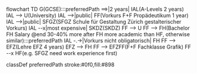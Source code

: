 flowchart TD
    G(GCSE):::preferredPath ==>|2 years| IAL(A-Levels 
                            2 years)
    IAL --> U(University)
    IAL -->|public| FF(Vorkurs F+F 
                    Propädeutikum
                    1 year)
    IAL -->|public| SFGZ(SFGZ
                    Schule für Gestaltung Zürich
                    gestalterischer 
                    Vorkurs)
    IAL --x|most expensive| SKDZ(SKDZ)
    FF --> U
    FF --> FH(Bachelor FH
                Salary @end 30-40% more after FH
                more academic than HF, 
                otherwise similar):::preferredPath
    IAL -.->|Vorkurs nicht obligatorisch| FH
    FF --> EFZ(Lehre EFZ
                4 years)
    EFZ --> FH
    FF --> EFZFF(F+F 
                Fachklasse Grafik)
    FF --x HF(e.g. SFGZ
            need work experience first)                

classDef preferredPath stroke:#0f0,fill:#898
  
